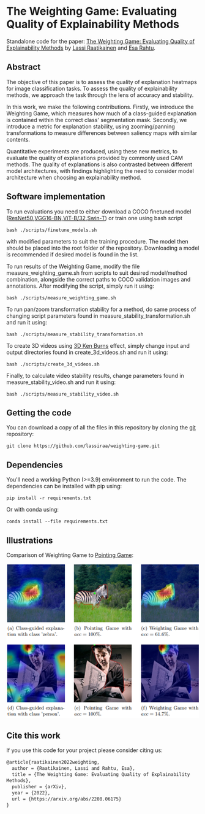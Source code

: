 # The Weighting Game: Evaluating Quality of Explainability Methods

Standalone code for the paper: [The Weighting Game: Evaluating Quality of Explainability Methods](https://arxiv.org/abs/2208.06175) by [Lassi Raatikainen](https://www.linkedin.com/in/lassi-raatikainen/) and [Esa Rahtu](https://esa.rahtu.fi/).


## Abstract

The objective of this paper is to assess the quality of explanation heatmaps for image classification tasks. To assess the quality of explainability methods, we approach the task through the lens of accuracy and stability.

In this work, we make the following contributions. Firstly, we introduce the Weighting Game, which measures how much of a class-guided explanation is contained within the correct class' segmentation mask. Secondly, we introduce a metric for explanation stability, using zooming/panning transformations to measure differences between saliency maps with similar contents.

Quantitative experiments are produced, using these new metrics, to evaluate the quality of explanations provided by commonly used CAM methods. The quality of explanations is also contrasted between different model architectures, with findings highlighting the need to consider model architecture when choosing an explainability method.


## Software implementation

To run evaluations you need to either download a COCO finetuned model ([ResNet50](https://drive.google.com/file/d/1FDk7aFG8eSCfJbdYYynShmX5IPthFIqu/view?usp=sharing),[VGG16-BN](https://drive.google.com/file/d/19hQCAPb_fEzPjEU2KwM2hOXO7cb8pf_W/view?usp=sharing),[ViT-B/32](https://drive.google.com/file/d/1UfWPjD6Qp1ZJUk5-OJObkhRdgclQ0LZR/view?usp=sharing),[Swin-T](https://drive.google.com/file/d/1Dpw-wdpSC1ox0ByJAPGl9lpD5ddgrFNi/view?usp=sharing)) or train one using bash script

    bash ./scripts/finetune_models.sh

with modified parameters to suit the training procedure. The model then should be placed into the root folder of the repository. Downloading a model is recommended if desired model is found in the list.

To run results of the Weighting Game, modify the file measure_weighting_game.sh from scripts to suit desired model/method combination, alongside the correct paths to COCO validation images and annotations. After modifying the script, simply run it using:

    bash ./scripts/measure_weighting_game.sh

To run pan/zoom transformation stability for a method, do same process of changing script parameters found in measure_stability_transformation.sh and run it using:

    bash ./scripts/measure_stability_transformation.sh

To create 3D videos using [3D Ken Burns](https://github.com/sniklaus/3d-ken-burns) effect, simply change input and output directories found in create_3d_videos.sh and run it using:

    bash ./scripts/create_3d_videos.sh

Finally, to calculate video stability results, change parameters found in measure_stability_video.sh and run it using:

    bash ./scripts/measure_stability_video.sh

## Getting the code

You can download a copy of all the files in this repository by cloning the
[git](https://git-scm.com/) repository:

    git clone https://github.com/lassiraa/weighting-game.git


## Dependencies

You'll need a working Python (>=3.9) environment to run the code. The dependencies can be installed with pip using:

    pip install -r requirements.txt

Or with conda using:

    conda install --file requirements.txt

## Illustrations

Comparison of Weighting Game to [Pointing Game](https://arxiv.org/abs/1608.00507):

![Weighting Game comparison to Pointing Game](./examples/comparison.png)

## Cite this work
If you use this code for your project please consider citing us:
```
@article{raatikainen2022weighting,
  author = {Raatikainen, Lassi and Rahtu, Esa},
  title = {The Weighting Game: Evaluating Quality of Explainability Methods},
  publisher = {arXiv},
  year = {2022},
  url = {https://arxiv.org/abs/2208.06175}
}
```
